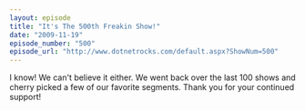 ```yaml
---
layout: episode
title: "It's The 500th Freakin Show!"
date: "2009-11-19"
episode_number: "500"
episode_url: "http://www.dotnetrocks.com/default.aspx?ShowNum=500"
---
```


I know! We can't believe it either. We went back over the last 100 shows and cherry picked a few of our favorite segments. Thank you for your continued support!

